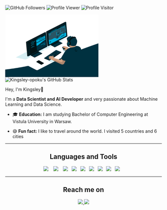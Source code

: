 <img src="https://img.shields.io/github/followers/Kingsley-opoku?label=Followers%20&logo=github" alt="GitHub Followers" /> <img src="https://komarev.com/ghpvc/?username=Kingsley-opoku&label=Profile%20views&color=0e75b6&style=flat" alt="Profile Viewer" /> <img src="https://visitor-badge.glitch.me/badge?page_id=Kingsley-opoku.Kingsley-opoku" alt="Profile Visitor"/>

<img align="left" alt="GIF" src="https://github.com/Kingsley-opoku/Kingsley-opoku/blob/main/code.gif?raw=true" width="300" height="200"
href="https://awesome-github-stats.azurewebsites.net/index.html??cardType=level-alternate&theme=github-dark">    <img  alt="Kingsley-opoku's GitHub Stats" src="https://awesome-github-stats.azurewebsites.net/user-stats/Kingsley-opoku?cardType=level-alternate&theme=github-dark" />  </a>

Hey, I'm Kingsley👋

I'm a **Data Scientist and AI Developer** and very passionate about Machine Learning and Data Science.

- 🎓 **Education:** I am studying Bachelor of Computer Engineering at Vistula University in Warsaw. 


- 😅 **Fun fact:** I like to travel around the world. I visited 5 countries and 6 cities

<hr>

<h2 align="center">  Languages and Tools </h2>
<p align="center">
   <img src="https://img.shields.io/badge/-Python-0a2463?logo=python&logoColor=white&style=for-the-badge" />&nbsp;&nbsp;&nbsp;
   <img src="https://img.shields.io/badge/-Numpy-0a2463?logo=numpy&logoColor=white&style=for-the-badge" />&nbsp;&nbsp;&nbsp;
   <img src="https://img.shields.io/badge/-Pandas-0a2463?logo=pandas&logoColor=white&style=for-the-badge" />&nbsp;&nbsp;
  <img src="https://img.shields.io/badge/-Matplotlib-0a2463?logo=matplotlib&logoColor=white&style=for-the-badge" />&nbsp;&nbsp;
  <img src="https://img.shields.io/badge/-Seaborn-0a2463?logo=matplotlib&logoColor=white&style=for-the-badge" />&nbsp;&nbsp;
  <img src="https://img.shields.io/badge/-Streamlit-0a2463?logo=streamlit&logoColor=white&style=for-the-badge" />&nbsp;&nbsp;
  <img src="https://img.shields.io/badge/-Selenium-0a2463?logo=selenium&logoColor=white&style=for-the-badge" />&nbsp;&nbsp;
  <img src="https://img.shields.io/badge/-Beautifulsoup-0a2463?logo=matplotlib&logoColor=white&style=for-the-badge" />&nbsp;&nbsp;
  <img src="https://img.shields.io/badge/-Sklearn-0a2463?logo=scikit-learn&logoColor=white&style=for-the-badge" />&nbsp;&nbsp;&nbsp;
</p>

<hr>
 <div>
  <h2 align="center">  Reach me on </h2>
    <p align="center">
       <a href="https://www.linkedin.com/in/kingsleyopoku" target="_blank">
         <img src="https://img.shields.io/badge/LinkedIn-0077B5?style=for-the-badge&logo=linkedin&logoColor=white"/>
       </a>
       <a href="mailto:kingsley.opoku@mathmods.eu" target="_blank">
         <img src="https://img.shields.io/badge/gmail-%23D14836.svg?&style=for-the-badge&logo=gmail&logoColor=white"/>
       </a>
    </p>
 </div>
